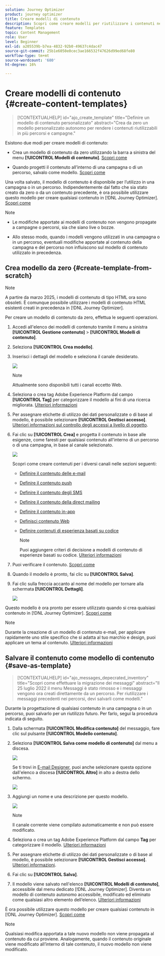 ```yaml
---
solution: Journey Optimizer
product: journey optimizer
title: Creare modelli di contenuto
description: Scopri come creare modelli per riutilizzare i contenuti nelle campagne e nei percorsi Journey Optimizer
feature: Templates
topic: Content Management
role: User
level: Beginner
exl-id: a205539b-b7ea-4832-92b0-49637c4dac47
source-git-commit: 25b1e6050e0cec3ae166532f47626d99ed68fe80
workflow-type: tm+mt
source-wordcount: '680'
ht-degree: 16%

---
```


# Creare modelli di contenuto {#create-content-templates}

>[!CONTEXTUALHELP]
>id="ajo_create_template"
>title="Definire un modello di contenuto personalizzato"
>abstract="Crea da zero un modello personalizzato autonomo per rendere i contenuti riutilizzabili in più percorsi e campagne."

Esistono due modi per creare modelli di contenuto:

* Crea un modello di contenuto da zero utilizzando la barra a sinistra del menu **[!UICONTROL Modelli di contenuto]**. [Scopri come](#create-template-from-scratch)

* Quando progetti il contenuto all’interno di una campagna o di un percorso, salvalo come modello. [Scopri come](#save-as-template)

Una volta salvato, il modello di contenuto è disponibile per l’utilizzo in una campagna o in un percorso. Indipendentemente dal fatto che sia stato creato da zero o da un contenuto precedente, è ora possibile utilizzare questo modello per creare qualsiasi contenuto in [!DNL Journey Optimizer]. [Scopri come](#use-content-templates)

>[!NOTE]
>
>* Le modifiche apportate ai modelli di contenuto non vengono propagate a campagne o percorsi, sia che siano live o bozze.
>
>* Allo stesso modo, quando i modelli vengono utilizzati in una campagna o in un percorso, eventuali modifiche apportate al contenuto della campagna e del percorso non influiscono sul modello di contenuto utilizzato in precedenza.

## Crea modello da zero {#create-template-from-scratch}

>[!NOTE]
>
>A partire da marzo 2025, i modelli di contenuto di tipo HTML ora sono obsoleti. È comunque possibile utilizzare i modelli di contenuto HTML esistenti creati in precedenza in [!DNL Journey Optimizer].

Per creare un modello di contenuto da zero, effettua le seguenti operazioni.

1. Accedi all&#39;elenco dei modelli di contenuto tramite il menu a sinistra **[!UICONTROL Gestione contenuto]** > **[!UICONTROL Modelli di contenuto]**.

1. Seleziona **[!UICONTROL Crea modello]**.

1. Inserisci i dettagli del modello e seleziona il canale desiderato.

   ![](assets/content-template-channels.png)

   >[!NOTE]
   >
   >Attualmente sono disponibili tutti i canali eccetto Web.

1. Seleziona o crea tag Adobe Experience Platform dal campo **[!UICONTROL Tag]** per categorizzare il modello ai fini di una ricerca migliorata. [Ulteriori informazioni](../start/search-filter-categorize.md#tags)

1. Per assegnare etichette di utilizzo dei dati personalizzate o di base al modello, è possibile selezionare **[!UICONTROL Gestisci accesso]**. [Ulteriori informazioni sul controllo degli accessi a livello di oggetto](../administration/object-based-access.md).

1. Fai clic su **[!UICONTROL Crea]** e progetta il contenuto in base alle esigenze, come faresti per qualsiasi contenuto all&#39;interno di un percorso o di una campagna, in base al canale selezionato.

   ![](assets/content-template-edition.png)

   Scopri come creare contenuti per i diversi canali nelle sezioni seguenti:
   * [Definire il contenuto delle e-mail](../email/get-started-email-design.md)
   * [Definire il contenuto push](../push/design-push.md)
   * [Definire il contenuto degli SMS](../sms/create-sms.md#sms-content)
   * [Definire il contenuto della direct mailing](../direct-mail/create-direct-mail.md)
   * [Definire il contenuto in-app](../in-app/design-in-app.md)
   * [Definisci contenuto Web](../web/create-web.md#edit-web-content)
   * [Definire contenuti di esperienza basati su codice](../code-based/create-code-based.md)

     >[!NOTE]
     >
     >Puoi aggiungere criteri di decisione a modelli di contenuto di esperienze basati su codice. [Ulteriori informazioni](../experience-decisioning/create-decision.md#add-decision)

1. Puoi verificare il contenuto. [Scopri come](#test-template)

1. Quando il modello è pronto, fai clic su **[!UICONTROL Salva]**.

1. Fai clic sulla freccia accanto al nome del modello per tornare alla schermata **[!UICONTROL Dettagli]**.

   ![](assets/content-template-back.png)

Questo modello è ora pronto per essere utilizzato quando si crea qualsiasi contenuto in [!DNL Journey Optimizer]. [Scopri come](#use-content-templates)

>[!NOTE]
>
>Durante la creazione di un modello di contenuto e-mail, per applicare rapidamente uno stile specifico che si adatta al tuo marchio e design, puoi applicare un tema al contenuto. [Ulteriori informazioni](../email/apply-email-themes.md)

## Salvare il contenuto come modello di contenuto {#save-as-template}

>[!CONTEXTUALHELP]
>id="ajo_messages_depecrated_inventory"
>title="Scopri come effettuare la migrazione dei messaggi"
>abstract="Il 25 luglio 2022 il menu Messaggi è stato rimosso e i messaggi vengono ora creati direttamente da un percorso. Per riutilizzare i messaggi precedenti nei percorsi, devi salvarli come modelli."

Durante la progettazione di qualsiasi contenuto in una campagna o in un percorso, puoi salvarlo per un riutilizzo futuro. Per farlo, segui la procedura indicata di seguito.

1. Dalla schermata **[!UICONTROL Modifica contenuto]** del messaggio, fare clic sul pulsante **[!UICONTROL Modello contenuto]**.

1. Seleziona **[!UICONTROL Salva come modello di contenuto]** dal menu a discesa.

   ![](assets/content-template-button-save.png)

   Se ti trovi in [E-mail Designer](../email/get-started-email-design.md), puoi anche selezionare questa opzione dall&#39;elenco a discesa **[!UICONTROL Altro]** in alto a destra dello schermo.

   ![](assets/content-template-more-button-save.png)

1. Aggiungi un nome e una descrizione per questo modello.

   ![](assets/content-template-name.png)

   >[!NOTE]
   >
   >Il canale corrente viene compilato automaticamente e non può essere modificato.

1. Seleziona o crea un tag Adobe Experience Platform dal campo **Tag** per categorizzare il modello. [Ulteriori informazioni](../start/search-filter-categorize.md#tags)

1. Per assegnare etichette di utilizzo dei dati personalizzate o di base al modello, è possibile selezionare **[!UICONTROL Gestisci accesso]**. [Ulteriori informazioni](../administration/object-based-access.md).

1. Fai clic su **[!UICONTROL Salva]**.

1. Il modello viene salvato nell&#39;elenco **[!UICONTROL Modelli di contenuto]**, accessibile dal menu dedicato [!DNL Journey Optimizer]. Diventa un modello di contenuto autonomo accessibile, modificato ed eliminato come qualsiasi altro elemento dell’elenco. [Ulteriori informazioni](#access-manage-templates)

È ora possibile utilizzare questo modello per creare qualsiasi contenuto in [!DNL Journey Optimizer]. [Scopri come](#use-content-templates)

>[!NOTE]
>
>Qualsiasi modifica apportata a tale nuovo modello non viene propagata al contenuto da cui proviene. Analogamente, quando il contenuto originale viene modificato all’interno di tale contenuto, il nuovo modello non viene modificato.
